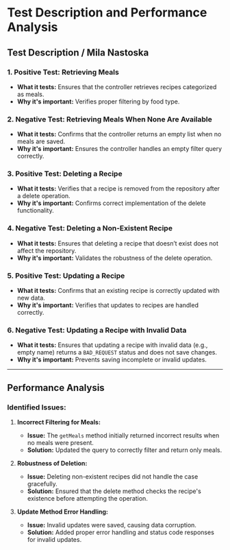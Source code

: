 # Test Description and Performance Analysis

## Test Description / Mila Nastoska

### 1. **Positive Test: Retrieving Meals**
- **What it tests:** Ensures that the controller retrieves recipes categorized as meals.
- **Why it's important:** Verifies proper filtering by food type.

### 2. **Negative Test: Retrieving Meals When None Are Available**
- **What it tests:** Confirms that the controller returns an empty list when no meals are saved.
- **Why it's important:** Ensures the controller handles an empty filter query correctly.

### 3. **Positive Test: Deleting a Recipe**
- **What it tests:** Verifies that a recipe is removed from the repository after a delete operation.
- **Why it's important:** Confirms correct implementation of the delete functionality.

### 4. **Negative Test: Deleting a Non-Existent Recipe**
- **What it tests:** Ensures that deleting a recipe that doesn’t exist does not affect the repository.
- **Why it's important:** Validates the robustness of the delete operation.

### 5. **Positive Test: Updating a Recipe**
- **What it tests:** Confirms that an existing recipe is correctly updated with new data.
- **Why it's important:** Verifies that updates to recipes are handled correctly.

### 6. **Negative Test: Updating a Recipe with Invalid Data**
- **What it tests:** Ensures that updating a recipe with invalid data (e.g., empty name) returns a `BAD_REQUEST` status and does not save changes.
- **Why it's important:** Prevents saving incomplete or invalid updates.

---

## Performance Analysis
### Identified Issues:

1. **Incorrect Filtering for Meals:**
   - **Issue:** The `getMeals` method initially returned incorrect results when no meals were present.
   - **Solution:** Updated the query to correctly filter and return only meals.

2. **Robustness of Deletion:**
   - **Issue:** Deleting non-existent recipes did not handle the case gracefully.
   - **Solution:** Ensured that the delete method checks the recipe's existence before attempting the operation.

3. **Update Method Error Handling:**
   - **Issue:** Invalid updates were saved, causing data corruption.
   - **Solution:** Added proper error handling and status code responses for invalid updates.

